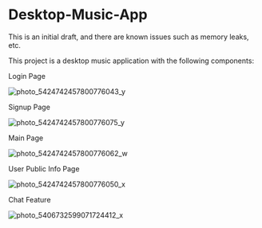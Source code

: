 # Desktop-Music-App
This is an initial draft, and there are known issues such as memory leaks, etc.

This project is a desktop music application with the following components:

Login Page

![photo_5424742457800776043_y](https://github.com/shushanhunanyan/Desktop-Music-App/assets/141552314/2a9b9a72-d50f-4929-b24b-530b78ce9f56)


Signup Page

![photo_5424742457800776075_y](https://github.com/shushanhunanyan/Desktop-Music-App/assets/141552314/746fbd9f-317c-4a72-8924-f3d28e3dbd76)


Main Page

![photo_5424742457800776062_w](https://github.com/shushanhunanyan/Desktop-Music-App/assets/141552314/ee16bf56-dda6-457b-b5dc-cab166c0d9b2)


User Public Info Page

![photo_5424742457800776050_x](https://github.com/shushanhunanyan/Desktop-Music-App/assets/141552314/5650eba9-98d0-4a21-af73-f10c97c91baa)


Chat Feature

![photo_5406732599071724412_x](https://github.com/shushanhunanyan/Desktop-Music-App/assets/141552314/179cd532-f1b2-4818-9a4e-84122881deeb)
